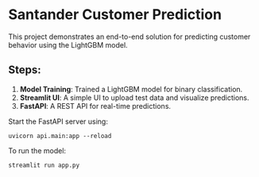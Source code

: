 # Santander Customer Prediction

This project demonstrates an end-to-end solution for predicting customer behavior using the LightGBM model.

## Steps:
1. **Model Training**: Trained a LightGBM model for binary classification.
2. **Streamlit UI**: A simple UI to upload test data and visualize predictions.
3. **FastAPI**: A REST API for real-time predictions.

Start the FastAPI server using:

```uvicorn api.main:app --reload```

To run the model:

```streamlit run app.py```

